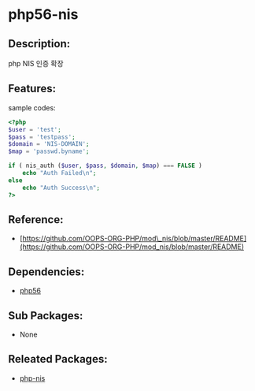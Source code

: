 # php56-nis

## Description:

php NIS 인증 확장

## Features:

sample codes:

```php
<?php
$user = 'test';
$pass = 'testpass';
$domain = 'NIS-DOMAIN';
$map = 'passwd.byname';

if ( nis_auth ($user, $pass, $domain, $map) === FALSE )
    echo "Auth Failed\n";
else
    echo "Auth Success\n";
?>
```

## Reference:

* [https://github.com/OOPS-ORG-PHP/mod\_nis/blob/master/README](https://github.com/OOPS-ORG-PHP/mod_nis/blob/master/README)

## Dependencies:

* [php56](../annyung3-addon-packages/pkg-addon-php56.md)

## Sub Packages:

* None

## Releated Packages:

* [php-nis](pkg-core-php-nis.md)

